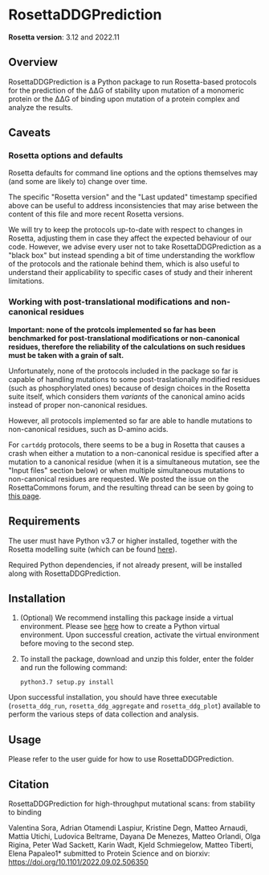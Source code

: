 # RosettaDDGPrediction

**Rosetta version**: 3.12 and 2022.11



## Overview

RosettaDDGPrediction is a Python package to run Rosetta-based protocols for the prediction of the ΔΔG of stability upon mutation of a monomeric protein or the ΔΔG of binding upon mutation of a protein complex and analyze the results.

## Caveats

### Rosetta options and defaults

Rosetta defaults for command line options and the options themselves may (and some are likely to) change over time.

The specific "Rosetta version" and the "Last updated" timestamp specified above can be useful to address inconsistencies that may arise between the content of this file and more recent Rosetta versions.

We will try to keep the protocols up-to-date with respect to changes in Rosetta, adjusting them in case they affect the expected behaviour of our code. However, we advise every user not to take RosettaDDGPrediction as a "black box" but instead spending a bit of time understanding the workflow of the protocols and the rationale behind them, which is also useful to understand their applicability to specific cases of study and their inherent limitations.

### Working with post-translational modifications and non-canonical residues

**Important: none of the protcols implemented so far has been benchmarked for post-translational modifications or non-canonical residues, therefore the reliability of the calculations on such residues must be taken with a grain of salt.**

Unfortunately, none of the protocols included in the package so far is capable of handling mutations to some post-traslationally modified residues (such as phosphorylated ones) because of design choices in the Rosetta suite itself, which considers them *variants* of the canonical amino acids instead of proper non-canonical residues.

However, all protocols implemented so far are able to handle mutations to non-canonical residues, such as D-amino acids.

For `cartddg` protocols, there seems to be a bug in Rosetta that causes a crash when either a mutation to a non-canonical residue is specified after a mutation to a canonical residue (when it is a simultaneous mutation, see the "Input files" section below) or when multiple simultaneous mutations to non-canonical residues are requested. We posted the issue on the RosettaCommons forum, and the resulting thread can be seen by going to [this page](https://www.rosettacommons.org/node/10846).

## Requirements

The user must have Python v3.7 or higher installed, together with the Rosetta modelling suite (which can be found [here](https://www.rosettacommons.org/software/license-and-download)).

Required Python dependencies, if not already present, will be installed along with RosettaDDGPrediction.

## Installation

1. (Optional) We recommend installing this package inside a virtual environment. Please see [here](https://docs.python.org/3/tutorial/venv.html) how to create a Python virtual environment. Upon successful creation, activate the virtual environment before moving to the second step.

2. To install the package, download and unzip this folder, enter the folder and run the following command:

   `python3.7 setup.py install`

Upon successful installation, you should have three executable (`rosetta_ddg_run`, `rosetta_ddg_aggregate` and `rosetta_ddg_plot`) available to perform the various steps of data collection and analysis.

## Usage

Please refer to the user guide for how to use RosettaDDGPrediction.


## Citation 

RosettaDDGPrediction for high-throughput mutational scans: from stability to binding

Valentina Sora, Adrian Otamendi Laspiur, Kristine Degn, Matteo Arnaudi, Mattia Utichi, Ludovica Beltrame, Dayana De Menezes, Matteo Orlandi, Olga Rigina, Peter Wad Sackett, Karin Wadt, Kjeld Schmiegelow, Matteo Tiberti, Elena Papaleo1*
submitted to Protein Science and on biorxiv:  https://doi.org/10.1101/2022.09.02.506350 
